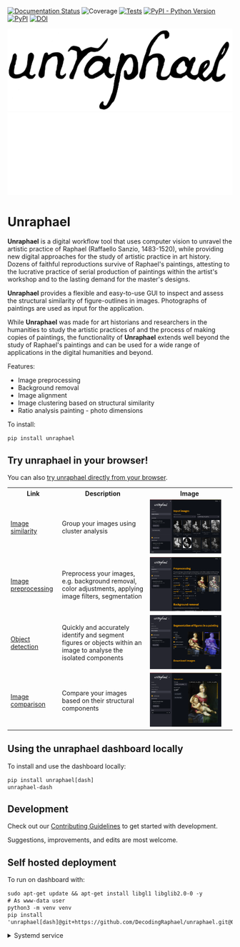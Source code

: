 [![Documentation Status](https://readthedocs.org/projects/unraphael/badge/?version=latest)](https://unraphael.readthedocs.io/en/latest/?badge=latest)
![Coverage](https://gist.githubusercontent.com/stefsmeets/808729a4ba7f123f650e32c499e143a4/raw/covbadge.svg)
[![Tests](https://github.com/DecodingRaphael/unraphael/actions/workflows/tests.yaml/badge.svg)](https://github.com/DecodingRaphael/unraphael/actions/workflows/tests.yaml)
[![PyPI - Python Version](https://img.shields.io/pypi/pyversions/unraphael)](https://pypi.org/project/unraphael/)
[![PyPI](https://img.shields.io/pypi/v/unraphael.svg?style=flat)](https://pypi.org/project/unraphael/)
[![DOI](https://zenodo.org/badge/DOI/10.5281/zenodo.11192044.svg)](https://doi.org/10.5281/zenodo.11192044)

![Unraphael banner](https://raw.githubusercontent.com/DecodingRaphael/unraphael/main/src/unraphael/data/logo.png#gh-light-mode-only)
![Unraphael banner](https://raw.githubusercontent.com/DecodingRaphael/unraphael/main/src/unraphael/data/logo-dark.png#gh-dark-mode-only)

# Unraphael

**Unraphael** is a digital workflow tool that uses computer vision to unravel the artistic practice of Raphael (Raffaello Sanzio, 1483-1520), while providing new digital approaches for the study of artistic practice in art history. Dozens of faithful reproductions survive of Raphael's paintings, attesting to the lucrative practice of serial production of paintings within the artist's workshop and to the lasting demand for the master's designs.

**Unraphael** provides a flexible and easy-to-use GUI to inspect and assess the structural similarity of figure-outlines in images. Photographs of paintings are used as input for the application.

While **Unraphael** was made for art historians and researchers in the humanities to study the artistic practices of and the process of making copies of paintings, the functionality of **Unraphael** extends well beyond the study of Raphael's paintings and can be used for a wide range of applications in the digital humanities and beyond.

Features:
- Image preprocessing
- Background removal
- Image alignment
- Image clustering based on structural similarity
- Ratio analysis painting - photo dimensions

To install:

```console
pip install unraphael
```

## Try unraphael in your browser!

You can also [try unraphael directly from your browser](https://unraphael.streamlit.app/).

<table>
  <tr>
    <th>Link</th>
    <th>Description</th>
    <th>Image</th>
  </tr>
  <tr>
    <td><a href =https://unraphael.streamlit.app/image_similarity>Image similarity</a></td>
    <td>Group your images using cluster analysis</td>
    <td><img src="https://raw.githubusercontent.com/DecodingRaphael/unraphael/main/docs/_static/dash_image_sim.png" alt="Image similarity" width="90%"/></td>
  </tr>
  <tr>
    <td><a href =https://unraphael.streamlit.app/image_similarity>Image preprocessing</a></td>
    <td>Preprocess your images, e.g. background removal, color adjustments, applying image filters, segmentation</td>
    <td><img src="https://raw.githubusercontent.com/DecodingRaphael/unraphael/main/docs/_static/dash_preprocess.png" alt="Image preprocessing" width="90%"/></td>
  </tr>
  <tr>
    <td><a href =https://unraphael.streamlit.app/image_similarity>Object detection</a></td>
    <td>Quickly and accurately identify and segment figures or objects within an image to analyse the isolated components</td>
    <td><img src="https://raw.githubusercontent.com/DecodingRaphael/unraphael/main/docs/_static/dash_detect.png" alt="Object detection" width="90%"/></td>
  </tr>
  <tr>
    <td><a href =https://unraphael.streamlit.app/image_similarity>Image comparison</a></td>
    <td>Compare your images based on their structural components</td>
    <td><img src="https://raw.githubusercontent.com/DecodingRaphael/unraphael/main/docs/_static/dash_compare.png" alt="Image comparison" width="90%"/></td>
  </tr>
</table>

## Using the unraphael dashboard locally

To install and use the dashboard locally:

```console
pip install unraphael[dash]
unraphael-dash
```

## Development

Check out our [Contributing Guidelines](CONTRIBUTING.md#Getting-started-with-development) to get started with development.

Suggestions, improvements, and edits are most welcome.

## Self hosted deployment

To run on dashboard with:

```shell
sudo apt-get update && apt-get install libgl1 libglib2.0-0 -y
# As www-data user
python3 -m venv venv
pip install 'unraphael[dash]@git+https://github.com/DecodingRaphael/unraphael.git@0.3'
```

<details>
  <summary>Systemd service</summary>

To run unraphael as a service, you can create a systemd service file. This will allow you to start, stop, and restart unraphael using systemd.

1.  Create a service file for unraphael, for example `/etc/systemd/system/unraphael.service`:

```
[Unit]
Description=Unraphael dashboard
After=network.target

[Service]
Environment="XDG_CACHE_HOME=/cache/dir" HOME="/writable/dir"
User=youruser
WorkingDirectory=/home/youruser
ExecStart=/home/youruser/.local/bin/unraphael-dash
Restart=on-failure
User=youruser
WorkingDirectory=/home/youruser
ExecStart=/home/youruser/.local/bin/unraphael-dash
Restart=on-failure

[Install]
WantedBy=multi-user.target
```

Replace `/cache/dir` and `/writable/dir` with the actual paths to your cache and writable directories.
Replace `youruser` with your actual username.  Also, make sure that the path to `unraphael-dash` is correct. You can find the correct path using `which unraphael-dash`.

2.  Enable the service:

```console
sudo systemctl enable unraphael.service
```

3.  Start the service:

```console
sudo systemctl start unraphael.service
```

4.  Check the status of the service:

```console
sudo systemctl status unraphael.service
```

5.  To stop the service:

```console
sudo systemctl stop unraphael.service
```

</details>

